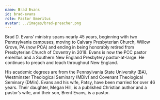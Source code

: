 ```yaml
---
name: Brad Evans
id: brad-evans
role: Pastor Emeritus
avatar: ../images/brad-preacher.png
---
```


Brad D. Evans’ ministry spans nearly 45 years, beginning with two Pennsylvania campuses, moving to Calvary Presbyterian Church, Willow Grove, PA (now PCA) and ending in being honorably retired from Presbyterian Church of Coventry in 2018. Evans is now the PCC pastor emeritus and a Southern New England Presbytery pastor-at-large. He continues to preach and teach throughout New England.

His academic degrees are from the Pennsylvania State University (BA), Westminster Theological Seminary (MDiv) and Covenant Theological Seminary (DMin). Evans and his wife, Patsy, have been married for over 46 years. Their daughter, Megan Hill, is a published Christian author and a pastor’s wife, and their son, Brent Evans, is a pastor.
